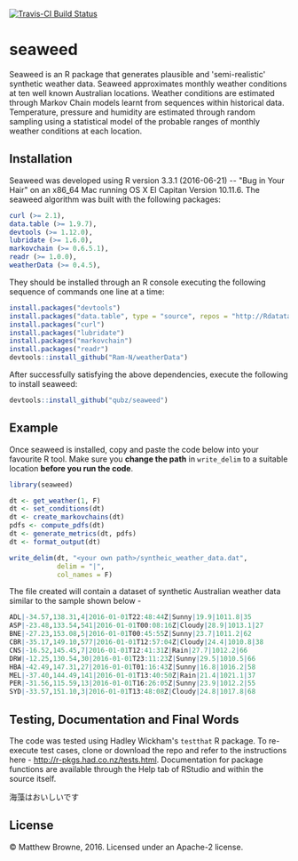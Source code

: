 [![Travis-CI Build Status](https://travis-ci.org/qubz/seaweed.svg?branch=master)](https://travis-ci.org/qubz/seaweed)
# seaweed
Seaweed is an R package that generates plausible and 'semi-realistic' synthetic weather data. Seaweed approximates monthly weather conditions at ten well known Australian locations. Weather conditions are estimated through Markov Chain models learnt from sequences within historical data. Temperature, pressure and humidity are estimated through random sampling using a statistical model of the probable ranges of monthly weather conditions at each location.

## Installation
Seaweed was developed using R version 3.3.1 (2016-06-21) -- "Bug in Your Hair" on an x86_64 Mac running OS X El Capitan Version 10.11.6. The seaweed algorithm was built with the following packages:

```r
curl (>= 2.1),
data.table (>= 1.9.7),
devtools (>= 1.12.0),
lubridate (>= 1.6.0),
markovchain (>= 0.6.5.1),
readr (>= 1.0.0),
weatherData (>= 0.4.5),
```

They should be installed through an R console executing the following sequence of commands one line at a time:

```r
install.packages("devtools")
install.packages("data.table", type = "source", repos = "http://Rdatatable.github.io/data.table")
install.packages("curl")
install.packages("lubridate")
install.packages("markovchain")
install.packages("readr")
devtools::install_github("Ram-N/weatherData")
```
After successfully satisfying the above dependencies, execute the following to install seaweed:

```r
devtools::install_github("qubz/seaweed")
```
## Example

Once seaweed is installed, copy and paste the code below into your favourite R tool. Make sure you __change the path__ in ```write_delim``` to a suitable location __before you run the code__.

```r
library(seaweed)

dt <- get_weather(1, F)
dt <- set_conditions(dt)
dt <- create_markovchains(dt)
pdfs <- compute_pdfs(dt)
dt <- generate_metrics(dt, pdfs)
dt <- format_output(dt)

write_delim(dt, "<your own path>/syntheic_weather_data.dat",
            delim = "|",
            col_names = F)
```
The file created will contain a dataset of synthetic Australian weather data similar to the sample shown below -
```r
ADL|-34.57,138.31,4|2016-01-01T22:48:44Z|Sunny|19.9|1011.8|35
ASP|-23.48,133.54,541|2016-01-01T00:08:16Z|Cloudy|28.9|1013.1|27
BNE|-27.23,153.08,5|2016-01-01T00:45:55Z|Sunny|23.7|1011.2|62
CBR|-35.17,149.10,577|2016-01-01T12:57:04Z|Cloudy|24.4|1010.8|38
CNS|-16.52,145.45,7|2016-01-01T12:41:31Z|Rain|27.7|1012.2|66
DRW|-12.25,130.54,30|2016-01-01T23:11:23Z|Sunny|29.5|1010.5|66
HBA|-42.49,147.31,27|2016-01-01T01:16:43Z|Sunny|16.8|1016.2|58
MEL|-37.40,144.49,141|2016-01-01T13:40:50Z|Rain|21.4|1021.1|37
PER|-31.56,115.59,13|2016-01-01T16:26:05Z|Sunny|23.9|1012.2|55
SYD|-33.57,151.10,3|2016-01-01T13:48:08Z|Cloudy|24.8|1017.8|68
```
## Testing, Documentation and Final Words
The code was tested using Hadley Wickham's ```testthat``` R package. To re-execute test cases, clone or download the repo and refer to the instructions here - http://r-pkgs.had.co.nz/tests.html. 
Documentation for package functions are available through the Help tab of RStudio and within the source itself.

海藻はおいしいです
## License
© Matthew Browne, 2016. Licensed under an Apache-2 license.
